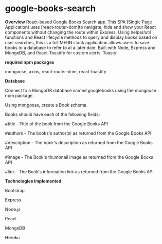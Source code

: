 # google-books-search

**Overview**
React-based Google Books Search app. This SPA (Single Page Application) uses [react-router-dom]to navigate, hide and show your React components without changing the route within Express. Using helper/util functions and React lifecycle methods to query and display books based on user searches, this is a full MERN stack application allows users to save books to a database to refer to at a later date. Built with Node, Express and MongoDB, and React-Toastify for custom alerts. Toasty!

**required npm packages**

mongoose, axios, react-router-dom, react-toastify

**Database**

Connect to a MongoDB database named googlebooks using the mongoose npm package.

Using mongoose, create a Book schema.

Books should have each of the following fields:

#title - Title of the book from the Google Books API

#authors - The books's author(s) as returned from the Google Books API

#description - The book's description as returned from the Google Books API

#image - The Book's thumbnail image as returned from the Google Books API

#link - The Book's information link as returned from the Google Books API


**Technologies Implemented**

Bootstrap

Express

Node.js

React

MongoDB

Heroku
